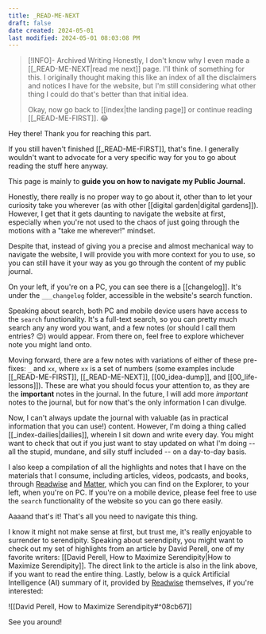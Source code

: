 ```yaml
---
title: _READ-ME-NEXT
draft: false
date created: 2024-05-01
last modified: 2024-05-01 08:03:08 PM
---
```


>[!INFO]- Archived Writing
>Honestly, I don't know why I even made a [[_READ-ME-NEXT|read me next]] page. I'll think of something for this. I originally thought making this like an index of all the disclaimers and notices I have for the website, but I'm still considering what other thing I could do that's better than that initial idea.
>
>Okay, now go back to [[index|the landing page]] or continue reading [[_READ-ME-FIRST]]. 😂

Hey there! Thank you for reaching this part.

If you still haven't finished [[_READ-ME-FIRST]], that's fine. I generally wouldn't want to advocate for a very specific way for you to go about reading the stuff here anyway.

This page is mainly to **guide you on how to navigate my Public Journal.**

Honestly, there really is no proper way to go about it, other than to let your curiosity take you wherever (as with other [[digital garden|digital gardens]]). However, I get that it gets daunting to navigate the website at first, especially when you're not used to the chaos of just going through the motions with a "take me wherever!" mindset.

Despite that, instead of giving you a precise and almost mechanical way to navigate the website, I will provide you with more context for you to use, so you can still have it your way as you go through the content of my public journal.

On your left, if you're on a PC, you can see there is a [[changelog]]. It's under the `___changelog` folder, accessible in the website's search function.

Speaking about search, both PC and mobile device users have access to the `search` functionality. It's a full-text search, so you can pretty much search any any word you want, and a few notes (or should I call them entries? 😉) would appear. From there on, feel free to explore whichever note you might land onto.

Moving forward, there are a few notes with variations of either of these pre-fixes: `_` and `xx`, where `xx` is a set of numbers (some examples include [[_READ-ME-FIRST]], [[_READ-ME-NEXT]], [[00_idea-dump]], and [[00_life-lessons]]). These are what you should focus your attention to, as they are the **important** notes in the journal. In the future, I will add more *important* notes to the journal, but for now that's the only information I can divulge.

Now, I can't always update the journal with valuable (as in practical information that you can use!) content. However, I'm doing a thing called [[_index-dailies|dailies]], wherein I sit down and write every day. You might want to check that out if you just want to stay updated on what I'm doing -- all the stupid, mundane, and silly stuff included -- on a day-to-day basis.

I also keep a compilation of all the highlights and notes that I have on the materials that I consume, including articles, videos, podcasts, and books, through [Readwise](https://readwise.io/i/ian161) and [Matter](https://web.getmatter.com/referral/4gs6wuqe), which you can find on the Explorer, to your left, when you're on PC. If you're on a mobile device, please feel free to use the `search` functionality of the website so you can go there easily.

Aaaand that's it! That's all you need to navigate this thing.

I know it might not make sense at first, but trust me, it's really enjoyable to surrender to serendipity. Speaking about serendipity, you might want to check out my set of highlights  from an article by David Perell, one of my favorite writers: [[David Perell, How to Maximize Serendipity|How to Maximize Serendipity]]. The direct link to the article is also in the link above, if you want to read the entire thing. Lastly, below is a quick Artificial Intelligence (AI) summary of it, provided by [Readwise](https://readwise.io/i/ian161) themselves, if you're interested:

![[David Perell, How to Maximize Serendipity#^08cb67]]

See you around!